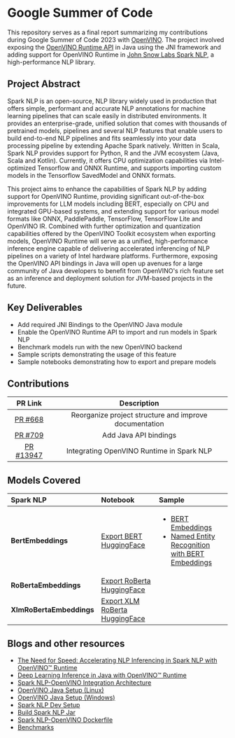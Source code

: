 # Google Summer of Code

This repository serves as a final report summarizing my contributions during Google Summer of Code 2023 with [OpenVINO](https://github.com/openvinotoolkit/openvino). The project involved exposing the [OpenVINO Runtime API](https://docs.openvino.ai/2023.1/openvino_docs_OV_UG_OV_Runtime_User_Guide.html) in Java using the JNI framework and adding support for OpenVINO Runtime in [John Snow Labs Spark NLP](https://github.com/JohnSnowLabs/spark-nlp/tree/master), a high-performance NLP library. 

## Project Abstract

Spark NLP is an open-source, NLP library widely used in production that offers simple, performant and accurate NLP annotations for machine learning pipelines that can scale easily in distributed environments. It provides an enterprise-grade, unified solution that comes with thousands of pretrained models, pipelines and several NLP features that enable users to build end-to-end NLP pipelines and fits seamlessly into your data processing pipeline by extending Apache Spark natively. Written in Scala, Spark NLP provides support for Python, R and the JVM ecosystem (Java, Scala and Kotlin). Currently, it offers CPU optimization capabilities via Intel-optimized Tensorflow and ONNX Runtime, and supports importing custom models in the Tensorflow SavedModel and ONNX formats.

This project aims to enhance the capabilities of Spark NLP by adding support for OpenVINO Runtime, providing significant out-of-the-box improvements for LLM models including BERT, especially on CPU and integrated GPU-based systems, and extending support for various model formats like ONNX, PaddlePaddle, TensorFlow, TensorFlow Lite and OpenVINO IR. Combined with further optimization and quantization capabilities offered by the OpenVINO Toolkit ecosystem when exporting models, OpenVINO Runtime will serve as a unified, high-performance inference engine capable of delivering accelerated inferencing of NLP pipelines on a variety of Intel hardware platforms. Furthermore, exposing the OpenVINO API bindings in Java will open up avenues for a large community of Java developers to benefit from OpenVINO's rich feature set as an inference and deployment solution for JVM-based projects in the future.

## Key Deliverables

- Add required JNI Bindings to the OpenVINO Java module 
- Enable the OpenVINO Runtime API to import and run models in Spark NLP
- Benchmark models run with the new OpenVINO backend
- Sample scripts demonstrating the usage of this feature 
- Sample notebooks demonstrating how to export and prepare models 

## Contributions

| PR Link   | Description  | 
| :--------: | :---------:|
| [PR #668](https://github.com/openvinotoolkit/openvino_contrib/pull/668) | Reorganize project structure and improve documentation | 
| [PR #709](https://github.com/openvinotoolkit/openvino_contrib/pull/709) | Add Java API bindings |
| [PR #13947](https://github.com/JohnSnowLabs/spark-nlp/pull/13947) | Integrating OpenVINO Runtime in Spark NLP | 

## Models Covered

| Spark NLP | Notebook  | Sample |
| :-- | :-- | :-- |
| **BertEmbeddings** | [Export BERT HuggingFace](https://github.com/rajatkrishna/google-summer-of-code/blob/main/notebooks/Export_BERT_HuggingFace.ipynb) | <ul><li>[BERT Embeddings](https://github.com/rajatkrishna/google-summer-of-code/blob/main/docs/spark-nlp/samples/bert-embeddings/sparknlp-bert-embeddings-ov.md)</li><li>[Named Entity Recognition with BERT Embeddings](https://github.com/rajatkrishna/google-summer-of-code/blob/main/docs/spark-nlp/samples/bert-ner/spark-nlp-bert-ov-ner.md)</li></ul> |
| **RoBertaEmbeddings** | [Export RoBerta HuggingFace](https://github.com/rajatkrishna/google-summer-of-code/blob/main/notebooks/Export_RoBERTa_HuggingFace.ipynb) |
| **XlmRoBertaEmbeddings** | [Export XLM RoBerta HuggingFace](https://github.com/rajatkrishna/google-summer-of-code/blob/main/notebooks/Export_XLM_RoBERTa_HuggingFace.ipynb) |

## Blogs and other resources

- [The Need for Speed: Accelerating NLP Inferencing in Spark NLP with OpenVINO™ Runtime](https://medium.com/openvino-toolkit/the-need-for-speed-accelerating-nlp-inferencing-in-spark-nlp-with-openvino-runtime-327638fcec80)
- [Deep Learning Inference in Java with OpenVINO™ Runtime](https://medium.com/openvino-toolkit/deep-learning-inference-in-java-with-openvino-runtime-2ed8fe0b4897)
- [Spark NLP-OpenVINO Integration Architecture](https://github.com/rajatkrishna/google-summer-of-code/blob/main/docs/spark-nlp/sparknlp-openvino.md)
- [OpenVINO Java Setup (Linux)](https://github.com/rajatkrishna/google-summer-of-code/blob/main/docs/openvino/build-ov-lin.md)
- [OpenVINO Java Setup (Windows)](https://github.com/rajatkrishna/google-summer-of-code/blob/main/docs/openvino/build-ov-win.md)
- [Spark NLP Dev Setup](https://github.com/rajatkrishna/google-summer-of-code/blob/main/docs/spark-nlp/spark-nlp-dev.md)
- [Build Spark NLP Jar](https://github.com/rajatkrishna/google-summer-of-code/blob/main/docs/spark-nlp/spark-nlp-jar.md)
- [Spark NLP-OpenVINO Dockerfile](https://github.com/rajatkrishna/google-summer-of-code/blob/main/Dockerfile)
- [Benchmarks](https://github.com/rajatkrishna/google-summer-of-code/blob/main/benchmarks/README.md)
